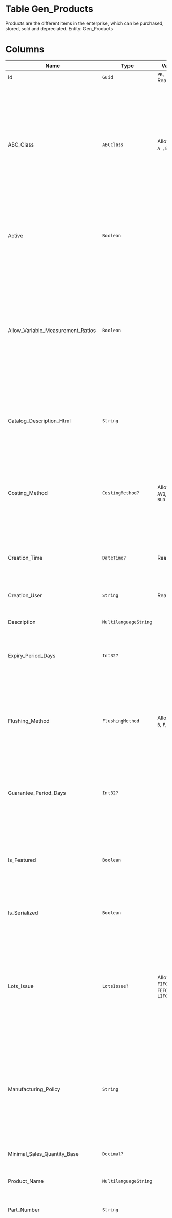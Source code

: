# Table Gen_Products

Products are the different items in the enterprise, which can be purchased, stored, sold and depreciated. Entity: Gen_Products

# Columns

| Name | Type | Value | Description |
| - | - | - | --- |
|Id|`Guid`|`PK`, Readonly||
|ABC_Class|`ABCClass`|Allowed: `A `, `B `, `C `|Product importance classification, where A are the most important and C - the least important products. Usually used as user filtering condition when previewing results of the procurement planning process. `Required` `Default("B ")` `Filter(eq)` |
|Active|`Boolean`||True if the product is active, false - not to list in combo boxes for choosing in new documents. `Required` `Default(true)` `Filter(eq)` |
|Allow_Variable_Measurement_Ratios|`Boolean`||Allow variable (dynamic) measurement ratios for each transaction. If specified, each store transaction could specify different measurement ratio between the used measurement unit and the base measurement unit. `Required` `Default(false)` `Filter(eq)` |
|Catalog_Description_Html|`String`||Full HTML description of the product. Usually used for display on product catalogs, web pages, etc. |
|Costing_Method|`CostingMethod?`|Allowed: `AVG`, `EXP`, `BLD`|Specifies the costing method for the product. null means to use the Enterprise Company default. Currently supported methods are: EXP - Explicitly specify lot; AVG - Average cost. |
|Creation_Time|`DateTime?`|Readonly|Date and time when the Product was created. `Filter(ge;le)` `ReadOnly` |
|Creation_User|`String`|Readonly|Login name of the user, who created the Product. `Filter(like)` `ReadOnly` |
|Description|`MultilanguageString`||The description of the product. |
|Expiry_Period_Days|`Int32?`||Total default expiry period for the product (in days) from the date of production to the date of expiry. |
|Flushing_Method|`FlushingMethod`|Allowed: `B`, `F`, `M`|Consumption method for work orders. M=Manual, using Consuption Journals, F=Forward (on release), B=Backward (on finish). `Required` `Default("M")` |
|Guarantee_Period_Days|`Int32?`||Default guarantee period length in days. 0 means no guarantee. Should be non-null for serviced products and null for the others. |
|Is_Featured|`Boolean`||Specifies whether the product should be presented at the title space in promotional materials, web pages, etc. `Required` `Default(false)` `Filter(eq)` |
|Is_Serialized|`Boolean`||True if the parts use/require serial numbers. `Required` `Default(false)` `Filter(eq)` |
|Lots_Issue|`LotsIssue?`|Allowed: `FIFO`, `FEFO`, `LIFO`|Determines the method by which the lots are automatically issued. The method determines the sequence of the lots: in the order of receipt (FIFO), in the order inverse of receipt (LIFO) or in the order of expiration (FEFO). |
|Manufacturing_Policy|`String`||Manufacturing policy controls the procurement planing system actions for this product. Allowed values are MTS=Make-To-Stock; MTO=Make-To-Order; ATO=Assemble-To-Order. `Required` `Default("MTS")` |
|Minimal_Sales_Quantity_Base|`Decimal?`||Minimal base quantity of this product that has to be specified in any sale. |
|Product_Name|`MultilanguageString`||Name of the item. `Required` `Filter(eq;like)` |
|Part_Number|`String`||Unique part number of the product. `Required` `Filter(multi eq;like)` `ORD` |
|Planning_Demand_Time_Fence_Days|`Int32?`||Period in the future, in which changes to the MPS are not accepted due to the high cost of changing. Demand for the period is calculated based entirely on the customer orders. Abbr. - DTF (null = Default of 30 days). |
|Planning_Horizon_Days|`Int32?`||Number of days in the future for which to plan the demand and supply (null = Default of 180 days). |
|Planning_Time_Fence_Days|`Int32?`||Period in the future inside of which changes to the MPS are carefully evaluated to prevent costly schedule disruption. Demand for the period between DTF and PTF is calculated as the bigger of customer orders and sales forecast. Abbr. - PTF. (null = Default of 90 days). |
|Scrap_Rate|`Decimal`||Default scrap rate for the recipe, when this product is used as ingredient. `Required` `Default(0)` |
|Short_Name|`MultilanguageString`||Short name of the product. Used for space-constrained devices, like mobile phones, fiscal printers, etc. `Filter(eq;like)` |
|Show_In_Catalog|`Boolean`||Specifies whether to show the product in catalogs, referring to the product group of the product. false=Do not show; true=Show. `Required` `Default(false)` `Filter(multi eq)` |
|Supply_Schema_Id|`Guid?`||The supply schema to use for the distribution of the product among warehouses. `Filter(multi eq)` |
|Update_Time|`DateTime?`|Readonly|Date and time when the Product was last updated. `Filter(ge;le)` `ReadOnly` |
|Update_User|`String`|Readonly|Login name of the user, who last updated the Product. `Filter(like)` `ReadOnly` |
|Use_Lots|`UseLots`|Allowed: `A`, `N`, `R`|Specifies whether the use of lots for this product in store documents is required or is unallowed or is allowed while not required. `Required` `Default("A")` |
